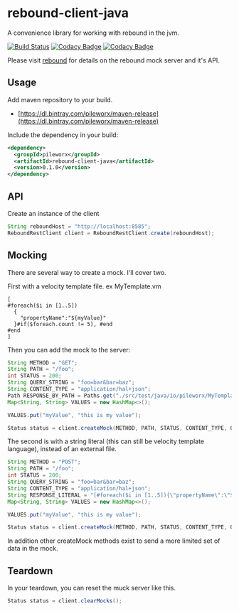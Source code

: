 rebound-client-java
===================
A convenience library for working with rebound in the jvm.

[![Build Status](https://travis-ci.org/pileworx/rebound-client-java.svg?branch=develop)](https://travis-ci.org/pileworx/rebound)
[![Codacy Badge](https://api.codacy.com/project/badge/Grade/b18750ca0df941d7beb0726487c83b39)](https://www.codacy.com/app/marcuslange/rebound-client-java?utm_source=github.com&amp;utm_medium=referral&amp;utm_content=pileworx/rebound-client-java&amp;utm_campaign=Badge_Grade)
[![Codacy Badge](https://api.codacy.com/project/badge/Coverage/b18750ca0df941d7beb0726487c83b39)](https://www.codacy.com/app/marcuslange/rebound-client-java?utm_source=github.com&utm_medium=referral&utm_content=pileworx/rebound-client-java&utm_campaign=Badge_Coverage)

Please visit [rebound](https://github.com/pileworx/rebound) for details on the rebound mock server and it's API.

Usage
-----

Add maven repository to your build.
-   [https://dl.bintray.com/pileworx/maven-release](https://dl.bintray.com/pileworx/maven-release)

Include the dependency in your build:
```xml
<dependency>
  <groupId>pileworx</groupId>
  <artifactId>rebound-client-java</artifactId>
  <version>0.1.0</version>
</dependency>
```
API
---

Create an instance of the client

```java
String reboundHost = "http://localhost:8585";
ReboundRestClient client = ReboundRestClient.create(reboundHost);
```

Mocking
-------
There are several way to create a mock. I'll cover two.

First with a velocity template file.
 ex MyTemplate.vm
 
```vtl
[
#foreach($i in [1..5])
  {
    "propertyName":"${myValue}"
  }#if($foreach.count != 5), #end
#end
]
```

Then you can add the mock to the server:

```java
String METHOD = "GET";
String PATH = "/foo";
int STATUS = 200;
String QUERY_STRING = "foo=bar&bar=baz";
String CONTENT_TYPE = "application/hal+json";
Path RESPONSE_BY_PATH = Paths.get("./src/test/java/io/pileworx/MyTemplate.vm");
Map<String, String> VALUES = new HashMap<>();

VALUES.put("myValue", "this is my value");

Status status = client.createMock(METHOD, PATH, STATUS, CONTENT_TYPE, QUERY_STRING, RESPONSE_BY_PATH, VALUES);
```

The second is with a string literal (this can still be velocity template language), instead of an external file.

```java
String METHOD = "POST";
String PATH = "/foo";
int STATUS = 200;
String QUERY_STRING = "foo=bar&bar=baz";
String CONTENT_TYPE = "application/hal+json";
String RESPONSE_LITERAL = "[#foreach($i in [1..5]){\"propertyName\":\"${myValue}\"} #if($foreach.count != 5), #end #end]";
Map<String, String> VALUES = new HashMap<>();

VALUES.put("myValue", "this is my value");

Status status = client.createMock(METHOD, PATH, STATUS, CONTENT_TYPE, QUERY_STRING, RESPONSE_LITERAL, VALUES);
```

In addition other createMock methods exist to send a more limited set of data in the mock.

Teardown
--------

In your teardown, you can reset the muck server like this.

```java
Status status = client.clearMocks();
```
